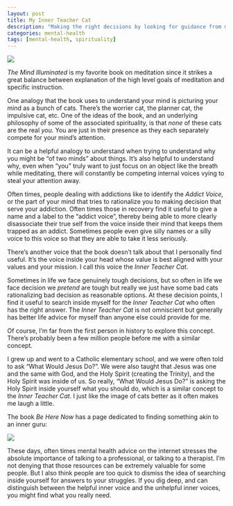 ```yaml
---
layout: post
title: My Inner Teacher Cat
description: "Making the right decisions by looking for guidance from my inner teacher cat or inner guru"
categories: mental-health
tags: [mental-health, spirituality]
---
```



<img src="{{ site.url }}/assets/mind_illuminated_cats.png" />

*The Mind Illuminated* is my favorite book on meditation since it strikes a great balance between explanation of the high level goals of meditation and specific instruction.

One analogy that the book uses to understand your mind is picturing your mind as a bunch of cats. There’s the worrier cat, the planner cat, the impulsive cat, etc. One of the ideas of the book, and an underlying philosophy of some of the associated spirituality, is that *none* of these cats are the real *you.* You are just in their presence as they each separately compete for your mind’s attention. 

It can be a helpful analogy to understand when trying to understand why you might be “of two minds” about things. It’s also helpful to understand why, even when “you” truly want to just focus on an object like the breath while meditating, there will constantly be competing internal voices vying to steal your attention away. 

Often times, people dealing with addictions like to identify the *Addict Voice,* or the part of your mind that tries to rationalize you to making decision that serve your addiction. Often times those in recovery find it useful to give a name and a label to the “addict voice”, thereby being able to more clearly disassociate their true self from the voice inside their mind that keeps them trapped as an addict. Sometimes people even give silly names or a silly voice to this voice so that they are able to take it less seriously.

There’s another voice that the book doesn’t talk about that I personally find useful. It’s the voice inside your head whose value is best aligned with your values and your mission. I call this voice the *Inner Teacher Cat*. 

Sometimes in life we face genuinely tough decisions, but so often in life we face decision we *pretend* are tough but really we just have some bad cats rationalizing bad decision as reasonable options. At these decision points, I find it useful to search inside myself for the *Inner Teacher Cat* who often has the right answer. The *Inner Teacher Cat* is not omniscient but generally has better life advice for myself than anyone else could provide for me.

Of course, I’m far from the first person in history to explore this concept. There’s probably been a few million people before me with a similar concept. 

I grew up and went to a Catholic elementary school, and we were often told to ask “What Would Jesus Do?”. We were also taught that Jesus was one and the same with God, and the Holy Spirit (creating the Trinity), and the Holy Spirit was inside of us. So really, “What Would Jesus Do?” is asking the Holy Spirit inside yourself what you should do, which is a similar concept to the *Inner Teacher Cat.* I just like the image of cats better as it often makes me laugh a little.

The book *Be Here Now* has a page dedicated to finding something akin to an inner guru:


<img src="{{ site.url }}/assets/inner_guru.png" />

These days, often times mental health advice on the internet stresses the absolute importance of talking to a professional, or talking to a therapist. I’m not denying that those resources can be extremely valuable for some people. But I also think people are too quick to dismiss the idea of searching inside yourself for answers to your struggles. If you dig deep, and can distinguish between the helpful inner voice and the unhelpful inner voices, you might find what you really need.